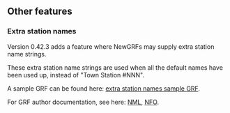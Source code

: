 ## Other features

### Extra station names

Version 0.42.3 adds a feature where NewGRFs may supply extra station name strings.

These extra station name strings are used when all the default names have been used up, instead of "Town Station #NNN".

A sample GRF can be found here: [extra station names sample GRF](https://github.com/JGRennison/extra-station-names-sample-grf).

For GRF author documentation, see here: [NML](https://jgrennison.github.io/OpenTTD-patches/newgrf-additions-nml.html#global-variable-properties),
[NFO](https://jgrennison.github.io/OpenTTD-patches/newgrf-additions.html#a0globalsettings).
